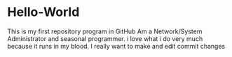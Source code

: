 # Hello-World
This  is my first repository program in GitHub
Am a Network/System Administrator and seasonal programmer. i love what i do very much because it runs in my blood.
I really want to make and edit commit changes
